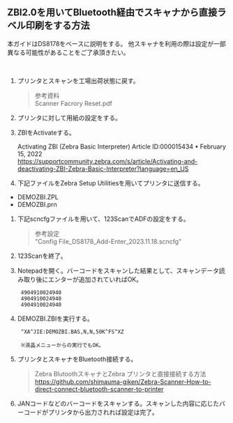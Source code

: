 ## ZBI2.0を用いてBluetooth経由でスキャナから直接ラベル印刷をする方法

本ガイドはDS8178をベースに説明をする。
他スキャナを利用の際は設定が一部異なる可能性があることをご了承頂きたい。

</br>

1. プリンタとスキャンを工場出荷状態に戻す。

    > 参考資料  
    > Scanner Facrory Reset.pdf

1. プリンタに対して用紙の設定をする。

1. ZBIをActivateする。

    Activating ZBI (Zebra Basic Interpreter)
    Article ID:000015434  •  February 15, 2022  
    https://supportcommunity.zebra.com/s/article/Activating-and-deactivating-ZBI-Zebra-Basic-Interpreter?language=en_US

1. 下記ファイルをZebra Setup Utilitiesを用いてプリンタに送信する。

- DEMOZBI.ZPL
- DEMOZBI.prn

1. 下記scncfgファイルを用いて、123ScanでADFの設定をする。

    > 参考設定  
    > "Config File_DS8178_Add-Enter_2023.11.18.scncfg"

1. 123Scanを終了。

1. Notepadを開く。バーコードをスキャンした結果として、スキャンデータ読み取り後にエンターが追加されていればOK。

        4904910024940
        4904910024940
        4904910024940


1. DEMOZBI.ZBIを実行する。

        ^XA^JIE:DEMOZBI.BAS,N,N,50K^FS^XZ

        ※液晶メニューからの実行でもOK。


1. プリンタとスキャナをBluetooth接続する。

    > Zebra BlutoothスキャナとZebra プリンタと直接接続する方法  
    > https://github.com/shimauma-giken/Zebra-Scanner-How-to-direct-connect-bluetooth-scanner-to-printer

1. JANコードなどのバーコードをスキャンする。スキャンした内容に応じたバーコードがプリンタから出力されれば設定は完了。

